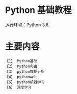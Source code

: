 # Python 基础教程
运行环境：Python 3.6

# 主要内容
    【1】 Python基础
    【2】 Python爬虫
    【3】 python数据分析
    【4】 pythonweb
    【5】 python机器学习
    【6】 深度学习
